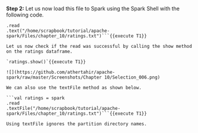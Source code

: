 
**Step 2:** Let us now load this file to Spark using the Spark Shell with the following code.

```val ratings = spark
.read
.text("/home/scrapbook/tutorial/apache-spark/Files/chapter_10/ratings.txt")```{{execute T1}} 

Let us now check if the read was successful by calling the show method on the ratings dataframe.

`ratings.show()`{{execute T1}} 

![](https://github.com/athertahir/apache-spark/raw/master/Screenshots/Chapter 10/Selection_006.png)

We can also use the textFile method as shown below.

```val ratings = spark
.read
.textFile("/home/scrapbook/tutorial/apache-spark/Files/chapter_10/ratings.txt")```{{execute T1}} 

Using textFile ignores the partition directory names.
